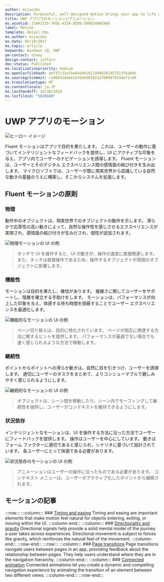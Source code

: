 ```yaml
---
author: mijacobs
Description: Purposeful, well-designed motion brings your app to life and makes the experience feel crafted and polished. Help users understand context changes, and tie experiences together with visual transitions.
title: UWP アプリでのモーションとアニメーション
ms.assetid: 21AA1335-765E-433A-85D8-560B340AE966
label: Motion
template: detail.hbs
ms.author: mijacobs
ms.date: 05/19/2017
ms.topic: article
keywords: Windows 10, UWP
pm-contact: stmoy
design-contact: jeffarn
doc-status: Published
ms.localizationpriority: medium
ms.openlocfilehash: def37c31ef0a64a9b1017d40d281457513fba0db
ms.sourcegitcommit: ca96031debe1e76d4501621a7680079244ef1c60
ms.translationtype: MT
ms.contentlocale: ja-JP
ms.lasthandoff: 10/30/2018
ms.locfileid: "5820160"
---
```

# <a name="motion-for-uwp-apps"></a>UWP アプリのモーション

![ヒーロー イメージ](images/header-motion2.svg)

Fluent モーションはアプリで目的を果たします。 これは、ユーザーの動作に基づいてインテリジェントなフィードバックを提供し、UI にアクティブな印象を与え、アプリ内でユーザーのナビゲーションを誘導します。 Fluent モーションは、ユーザーとそのデジタル エクスペリエンス間の感情面の結び付きを生み出します。 マイクロソフトでは、ユーザーが既に現実世界から認識している自然な動きの基盤のうえに構築し、そこからシステムを拡張します。

## <a name="fluent-motion-principles"></a>Fluent モーションの原則

### <a name="physical"></a>物理

動作中のオブジェクトは、現実世界でのオブジェクトの動作を示します。 滑らかで応答性の高い動きによって、自然な操作性を感じさせるエクスペリエンスが実現され、感情面の結び付きが生みだされ、個性が追加されます。

![物理モーションの UI の例](images/Physical.gif)
> タッチで UI を操作すると、UI の動きが、操作の速度に直接関連します。 また、タッチは直接操作であるため、操作するオブジェクトが周囲のオブジェクトに影響します。

### <a name="functional"></a>機能性

モーションは目的を果たし、確信があります。 複雑さに関してユーザーをサポートし、階層を確立する手助けをします。 モーションは、パフォーマンスが向上した印象を与え、体感する待ち時間を隠蔽することでユーザー エクスペリエンスを最適化します。

![機能的なモーションの UI の例](images/functional.gif)
> ページ切り替えは、目的に特化されています。 ページが相互に関連する方法に関するヒントを提供します。 パフォーマンスが最適でない場合でも速く感じられるような方法で移動します。

### <a name="continuous"></a>継続性

ポイントからポイントへの滑らか動きは、自然に目を引きつけ、ユーザーを誘導します。 適切にユーザーのタスクをまとめて、よりコンシューマブルで親しみやすく感じられるようにします。

![継続的なモーションの UI の例](images/continuous3.gif)
> オブジェクトは、シーン間を移動したり、シーン内でモーフィングして継続性を提供し、ユーザーがコンテキストを維持できるようにします。

### <a name="contextual"></a>状況依存

インテリジェントなモーションは、UI を操作する方法に沿った方法でユーザーにフィードバックを提供します。 操作はユーザーを中心にしています。 動きはフォーム ファクターに適切であると感じられ、シナリオに基づいて設計されています。 各ユーザーにとって快適である必要があります。

![状況依存のモーションの UI の例](images/Contextual.gif)
> アニメーションはユーザーの操作に沿ったものである必要があります。 コンテキスト メニューは、ユーザーがアクティブ化したポイントから展開されます。 

## <a name="motion-articles"></a>モーションの記事

:::row:::
    :::column:::
        ### [Timing and easing](timing-and-easing.md)
        Timing and easing are important elements that make motion feel natural for objects entering, exiting, or moving within the UI.
    :::column-end:::
    :::column:::
        ### [Directionality and gravity](directionality-and-gravity.md)
        Directional signals help provide a solid mental model of the journey a user takes across experiences. Directional movement is subject to forces like gravity, which reinforces the natural feel of the movement.
    :::column-end:::
:::row-end:::
:::row:::
    :::column:::
        ### [Page transitions](page-transitions.md)
        Page transitions navigate users between pages in an app, providing feedback about the relationship between pages. They help users understand where they are in the navigation hierarchy.
    :::column-end:::
    :::column:::
        ### [Connected animation](connected-animation.md)
        Connected animations let you create a dynamic and compelling navigation experience by animating the transition of an element between two different views.
    :::column-end:::
:::row-end:::
